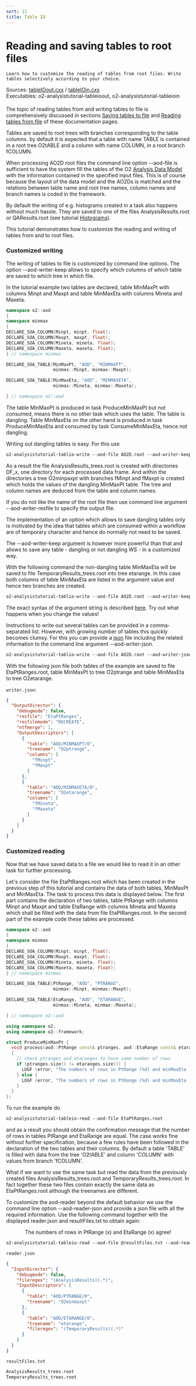 ```yaml
---
sort: 11
title: Table IO
---
```


# Reading and saving tables to root files

```goal
Learn how to customize the reading of tables from root files. Write tables selectively according to your choice.

```

<div style="margin-bottom:5mm">
  Sources: <a href="https://github.com/AliceO2Group/O2Physics/blob/master/Tutorials/src/tableIOout.cxx" target="_blank">tableIOout.cxx</a>
/ <a href="https://github.com/AliceO2Group/O2Physics/blob/master/Tutorials/src/tableIOin.cxx" target="_blank">tableIOin.cxx</a><br>
  Executables: o2-analysistutorial-tableioout, o2-analysistutorial-tableioin
</div>

The topic of reading tables from and writing tables to file is comprehensively
discussed in sections [Saving tables to
file](../framework/framework#saving-tables-to-file) and [Reading tables
from file](../framework/framework#reading-tables-from-files) of these
documentation pages.

Tables are saved to root trees with branches corresponding to the table columns. by default it is expected that a table with name TABLE is contained in a root tree O2tABLE and a column with name COLUMN, in a root branch fCOLUMN.

When processing AO2D root files the command line option --aod-file is sufficient to have the system fill the tables of the O2 [Analysis Data Model](../datamodel/ao2dTables#list-of-tables-defined-in-the-ao2d-data-files) with the information contained in the specified input files. This is of course because the layout of the data model and the AO2Ds is matched and the relations between table name and root tree names, column names and branch names is coded in the framework.

By default the writing of e.g. histograms created in a task also happens without much hassle. They are saved to one of the files AnalysisResults.root or QAResults.root (see tutorial [Histograms](histograms)).

This tutorial demonstrates how to customize the reading and writing of tables from and to root files.

<a name="writing"></a>

### Customized writing

The writing of tables to file is customized by command line options. The option --aod-writer-keep allows to specify which columns of which table are saved to which tree in which file.

In the tutorial example two tables are declared, table MinMaxPt with columns Minpt and Maxpt and table MinMaxEta with columns Mineta and Maxeta.

```cpp
namespace o2::aod
{
namespace minmax
{
DECLARE_SOA_COLUMN(Minpt, minpt, float);
DECLARE_SOA_COLUMN(Maxpt, maxpt, float);
DECLARE_SOA_COLUMN(Mineta, mineta, float);
DECLARE_SOA_COLUMN(Maxeta, maxeta, float);
} // namespace minmax

DECLARE_SOA_TABLE(MinMaxPt, "AOD", "MINMAXPT",
                  minmax::Minpt, minmax::Maxpt);

DECLARE_SOA_TABLE(MinMaxEta, "AOD", "MINMAXETA",
                  minmax::Mineta, minmax::Maxeta);

} // namespace o2::aod
```

The table MinMaxPt is produced in task ProduceMinMaxPt but not consumed, means there is no other task which uses the table. The table is dangling. Table MinMaxEta on the other hand is produced in task ProduceMinMaxEta and consumed by task ConsumeMinMaxEta, hence not dangling.

Writing out dangling tables is easy. For this use

```csh
o2-analysistutorial-tablio-write --aod-file AO2D.root --aod-writer-keep dangling
```

As a result the file AnalysisResults_trees.root is created with directories DF_x, one directory for each processed data frame. And within the directories a tree O2minpaxpt with branches fMinpt and fMaxpt is created which holds the values of the dangling MinMaxPt table. The tree and column names are deduced from the table and column names.

If you do not like the name of the root file then use command line argument --aod-writer-resfile to specify the output file.

The implementation of an option which allows to save dangling tables only is motivated by the idea that tables which are consumed within a workflow are of temporary character and hence do normally not need to be saved.

The --aod-writer-keep argument is however more powerful than that and allows to save any table - dangling or not dangling <i class="fa fa-copyright">WS</i> - in a customized way.

With the following command the non-dangling table MinMaxEta will be saved to file TemporaryResults_trees.root into tree etarange. In this case both columns of table MinMaxEta are listed in the argument value and hence two branches are created.

```csh
o2-analysistutorial-tablio-write --aod-file AO2D.root --aod-writer-keep AOD/MINMAXETA/0:etarange:fMineta/fMaxeta:TemporaryResults_trees
```

The exact syntax of the argument string is described
[here](../framework/framework#keep). Try out what happens when you change
the values!

Instructions to write out several tables can be provided in a comma-separated list. However, with growing number of tables this quickly becomes clumsy. For this you can provide a [json](https://www.json.org/json-en.html) file including the related information to the command line argument --aod-writer-json.

```csh
o2-analysistutorial-tablio-write --aod-file AO2D.root --aod-writer-json writer.json
```

With the following json file both tables of the example are saved to file EtaPtRanges.root, table MinMaxPt to tree O2ptrange and table MinMaxEta to tree O2etarange.

`writer.json`:

```json
{
  "OutputDirector": {
    "debugmode": false,
    "resfile": "EtaPtRanges",
    "resfilemode": "RECREATE",
    "ntfmerge": 1,
    "OutputDescriptors": [
      {
        "table": "AOD/MINMAXPT/0",
        "treename": "O2ptrange",
        "columns": [
          "fMinpt",
          "fMaxpt"
        ]
      },
      {
        "table": "AOD/MINMAXETA/0",
        "treename": "O2etarange",
        "columns": [
          "fMineta",
          "fMaxeta"
        ]
      }
    ]
  }
}
```

<a name="reading"></a>

### Customized reading

Now that we have saved data to a file we would like to read it in an other task for further processing.

Let's consider the file EtaPtRanges.root which has been created in the previous step of this tutorial and contains the data of both tables, MinMaxPt and MinMaxEta. The task to process this data is displayed below. The first part contains the declaration of two tables, table PtRange with columns Minpt and Maxpt and table EtaRange with columns Mineta and Maxeta which shall be filled with the data from file EtaPtRanges.root. In the second part of the example code these tables are processed.

```cpp
namespace o2::aod
{
namespace minmax
{
DECLARE_SOA_COLUMN(Minpt, minpt, float);
DECLARE_SOA_COLUMN(Maxpt, maxpt, float);
DECLARE_SOA_COLUMN(Mineta, mineta, float);
DECLARE_SOA_COLUMN(Maxeta, maxeta, float);
} // namespace minmax

DECLARE_SOA_TABLE(PtRange, "AOD", "PTRANGE",
                  minmax::Minpt, minmax::Maxpt);

DECLARE_SOA_TABLE(EtaRange, "AOD", "ETARANGE",
                  minmax::Mineta, minmax::Maxeta);

} // namespace o2::aod

using namespace o2;
using namespace o2::framework;

struct ProduceMinMaxPt {
  void process(aod::PtRange const& ptranges, aod::EtaRange const& etaranges)
  {
    // check ptranges and etaranges to have same number of rows
    if (ptranges.size() != etaranges.size()) {
      LOGF (error, "The numbers of rows in PtRange (%d) and minMaxEta (%d) do NOT agree!", ptranges.size(), etaranges.size());
    } else {
      LOGF (error, "The numbers of rows in PtRange (%d) and minMaxEta (%d) agree!", ptranges.size(), etaranges.size());
    }
  }
};
```

To run the example do

```csh
o2-analysistutorial-tableio-read --aod-file EtaPtRanges.root
```

and as a result you should obtain the confirmation message that the number of rows in tables PtRange and EtaRange are equal. The case works fine without further specification, because a few rules have been followed in the declaration of the two tables and their columns. By default a table 'TABLE' is filled with data from the tree 'O2tABLE' and column 'COLUMN' with values from branch 'fCOLUMN'.

What if we want to use the same task but read the data from the previously created files AnalysisResults_trees.root and TemporaryResults_trees.root. In fact together these two files contain exactly the same data as EtaPtRanges.root although the treenames are different.

To customize the aod-reader beyond the default behavior we use the command line option --aod-reader-json and provide a json file with all the required information. Use the following command together with the displayed reader.json and resultFiles.txt to obtain again:
<center>
  <p>
    The numbers of rows in PtRange (x) and EtaRange (x) agree!
  </p>
</center>

```csh
o2-analysistutorial-tableio-read --aod-file @resultFiles.txt --aod-reader-json reader.json
```

`reader.json`

```json
{
  "InputDirector": {
    "debugmode": false,
    "fileregex": "(AnalysisResults)(.*)",
    "InputDescriptors": [
      {
        "table": "AOD/PTRANGE/0",
        "treename": "O2minmaxpt"
      },
      {
        "table": "AOD/ETARANGE/0",
        "treename": "etarange",
        "fileregex": "(TemporaryResults)(.*)"
      }
    ]
  }
}
```

`resultFiles.txt`

```txt
AnalysisResults_trees.root
TemporaryResults_trees.root
```
